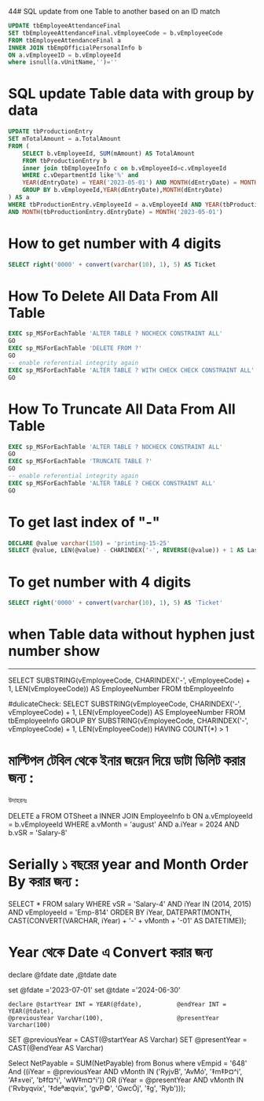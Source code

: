 44# SQL update from one Table to another based on an ID match
```SQL
UPDATE tbEmployeeAttendanceFinal 
SET tbEmployeeAttendanceFinal.vEmployeeCode = b.vEmployeeCode 
FROM tbEmployeeAttendanceFinal a 
INNER JOIN tbEmpOfficialPersonalInfo b 
ON a.vEmployeeID = b.vEmployeeId  
where isnull(a.vUnitName,'')='' 
```
# SQL update Table data with group by data
```SQL
UPDATE tbProductionEntry
SET mTotalAmount = a.TotalAmount
FROM (
    SELECT b.vEmployeeId, SUM(mAmount) AS TotalAmount
    FROM tbProductionEntry b 
	inner join tbEmployeeInfo c on b.vEmployeeId=c.vEmployeeId 
    WHERE c.vDepartmentId like'%' and 
	YEAR(dEntryDate) = YEAR('2023-05-01') AND MONTH(dEntryDate) = MONTH('2023-05-01')
    GROUP BY b.vEmployeeId,YEAR(dEntryDate),MONTH(dEntryDate) 
) AS a 
WHERE tbProductionEntry.vEmployeeId = a.vEmployeeId AND YEAR(tbProductionEntry.dEntryDate) = YEAR('2023-05-01') 
AND MONTH(tbProductionEntry.dEntryDate) = MONTH('2023-05-01')
```
# How to get number with 4 digits
```SQL
SELECT right('0000' + convert(varchar(10), 1), 5) AS Ticket
```
# How To Delete All Data From All Table
```SQL
EXEC sp_MSForEachTable 'ALTER TABLE ? NOCHECK CONSTRAINT ALL'
GO
EXEC sp_MSForEachTable 'DELETE FROM ?'
GO
-- enable referential integrity again
EXEC sp_MSForEachTable 'ALTER TABLE ? WITH CHECK CHECK CONSTRAINT ALL'
GO
```
# How To Truncate All Data From All Table
```SQL
EXEC sp_MSForEachTable 'ALTER TABLE ? NOCHECK CONSTRAINT ALL'
GO
EXEC sp_MSForEachTable 'TRUNCATE TABLE ?'
GO
-- enable referential integrity again
EXEC sp_MSForEachTable 'ALTER TABLE ? CHECK CONSTRAINT ALL'
GO
```
# To get last index of "-"
```SQL
DECLARE @value varchar(150) = 'printing-15-25'
SELECT @value, LEN(@value) - CHARINDEX('-', REVERSE(@value)) + 1 AS LastHyphenIndex
```
# To get number with 4 digits
```SQL
SELECT right('0000' + convert(varchar(10), 1), 5) AS 'Ticket'
```
# when Table data without hyphen just number show
---
SELECT  SUBSTRING(vEmployeeCode, CHARINDEX('-', vEmployeeCode) + 1, LEN(vEmployeeCode)) AS EmployeeNumber  FROM  tbEmployeeInfo

#dulicateCheck:
SELECT 
SUBSTRING(vEmployeeCode, CHARINDEX('-', vEmployeeCode) + 1, LEN(vEmployeeCode)) AS EmployeeNumber FROM tbEmployeeInfo GROUP BY SUBSTRING(vEmployeeCode, CHARINDEX('-', vEmployeeCode) + 1, LEN(vEmployeeCode)) HAVING COUNT(*) > 1

# মাল্টিপল টেবিল থেকে ইনার জয়েন দিয়ে ডাটা ডিলিট করার জন্য :
 
উদাহরনঃ

DELETE  a
FROM OTSheet a
INNER JOIN EmployeeInfo b ON a.vEmployeeId = b.vEmployeeId
WHERE a.vMonth = 'august'
AND a.iYear = 2024
AND b.vSR = 'Salary-8'

# Serially ১ বছরের year and Month Order By করার জন্য :

SELECT * 
FROM salary 
WHERE vSR = 'Salary-4' 
AND iYear IN (2014, 2015) 
AND vEmployeeId = 'Emp-814' 
ORDER BY 
iYear, 
DATEPART(MONTH, CAST(CONVERT(VARCHAR, iYear) + '-' + vMonth + '-01' AS DATETIME));

# Year থেকে Date এ Convert করার জন্য


declare @fdate date ,@tdate date

set @fdate ='2023-07-01'  set @tdate ='2024-06-30'

	
	declare @startYear INT = YEAR(@fdate),			@endYear INT = YEAR(@tdate),
	@previousYear Varchar(100),						@presentYear Varchar(100)
	
	
						
	
    
SET @previousYear = CAST(@startYear AS Varchar)			SET @presentYear = CAST(@endYear AS Varchar)

Select  NetPayable = SUM(NetPayable) from  Bonus where  vEmpid = '648'  
And ((iYear = @previousYear AND vMonth IN ('RyjvB', 'AvMó', '‡m‡Þ¤^i', 'A‡±vei', 'b‡f¤^i', 'wW‡m¤^i'))
OR (iYear = @presentYear AND vMonth IN ('Rvbyqvix', '‡deªæqvix', 'gvP©', 'GwcÖj', '‡g', 'Ryb')));

